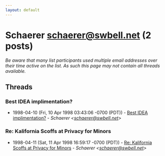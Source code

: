 ```yaml
---
layout: default
---
```


# Schaerer <schaerer@swbell.net> (2 posts)

_Be aware that many list participants used multiple email addresses over their time active on the list. As such this page may not contain all threads available._

## Threads

### Best IDEA implimentation?
+ 1998-04-10 (Fri, 10 Apr 1998 03:43:06 -0700 (PDT)) - [Best IDEA implimentation?](/archive/1998/04/5ea28f26e97372a2d2f0da65b002413794b6889b2af700c5accb642a95d62fa1) - _Schaerer \<schaerer@swbell.net\>_

### Re: Kalifornia Scoffs at Privacy for Minors
+ 1998-04-11 (Sat, 11 Apr 1998 16:59:17 -0700 (PDT)) - [Re: Kalifornia Scoffs at Privacy for Minors](/archive/1998/04/e970194fb6ca71b7b5299513110050d636ad011f557b78af92fb57ac03d35ed0) - _Schaerer \<schaerer@swbell.net\>_

